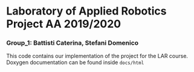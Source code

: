 # Laboratory of Applied Robotics Project AA 2019/2020
### Group_1: Battisti Caterina, Stefani Domenico

This code contains our implementation of the project for the LAR course.
Doxygen documentation can be found inside `docs/html`
